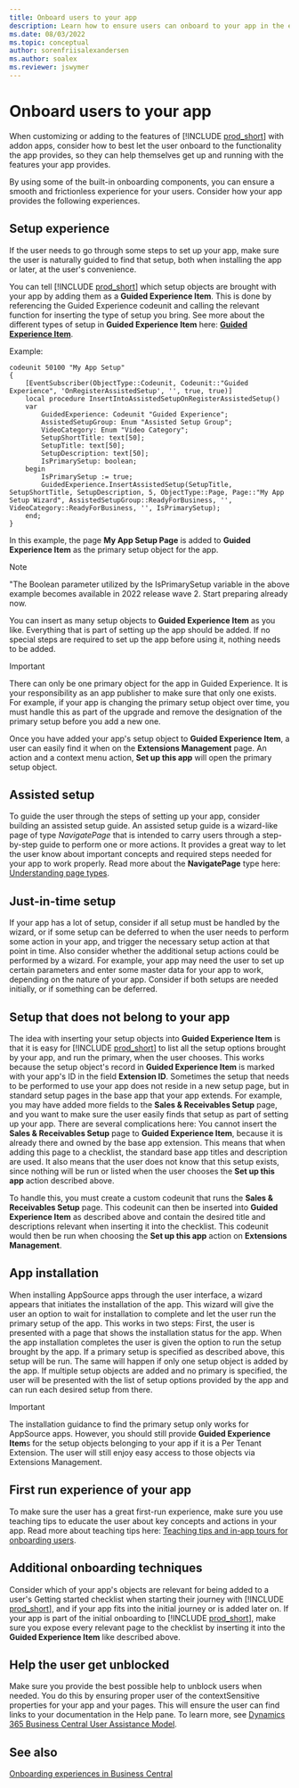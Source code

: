 ```yaml
---
title: Onboard users to your app
description: Learn how to ensure users can onboard to your app in the easiest way.
ms.date: 08/03/2022
ms.topic: conceptual
author: sorenfriisalexandersen
ms.author: soalex
ms.reviewer: jswymer
---
```


# Onboard users to your app

When customizing or adding to the features of [!INCLUDE [prod_short](../includes/prod_short.md)] with addon apps, consider how to best let the user onboard to the functionality the app provides, so they can help themselves get up and running with the features your app provides.

By using some of the built-in onboarding components, you can ensure a smooth and frictionless experience for your users. Consider how your app provides the following experiences.  

## Setup experience

If the user needs to go through some steps to set up your app, make sure the user is naturally guided to find that setup, both when installing the app or later, at the user's convenience.

You can tell [!INCLUDE [prod_short](../includes/prod_short.md)] which setup objects are brought with your app by adding them as a **Guided Experience Item**. This is done by referencing the Guided Experience codeunit and calling the relevant function for inserting the type of setup you bring. See more about the different types of setup in **Guided Experience Item** here: [**Guided Experience Item**](onboarding-checklist.md#guided-experience-item).

Example:

```al
codeunit 50100 "My App Setup"
{
    [EventSubscriber(ObjectType::Codeunit, Codeunit::"Guided Experience", 'OnRegisterAssistedSetup', '', true, true)]
    local procedure InsertIntoAssistedSetupOnRegisterAssistedSetup()
    var
        GuidedExperience: Codeunit "Guided Experience";
        AssistedSetupGroup: Enum "Assisted Setup Group";
        VideoCategory: Enum "Video Category";
        SetupShortTitle: text[50];
        SetupTitle: text[50];
        SetupDescription: text[50];
        IsPrimarySetup: boolean; 
    begin
        IsPrimarySetup := true;
        GuidedExperience.InsertAssistedSetup(SetupTitle, SetupShortTitle, SetupDescription, 5, ObjectType::Page, Page::"My App Setup Wizard", AssistedSetupGroup::ReadyForBusiness, '', VideoCategory::ReadyForBusiness, '', IsPrimarySetup);
    end;
}
```

In this example, the page **My App Setup Page** is added to ****Guided Experience Item**** as the primary setup object for the app.  

> [!NOTE]  
> "The Boolean parameter utilized by the IsPrimarySetup variable in the above example becomes available in 2022 release wave 2. Start preparing already now.

You can insert as many setup objects to **Guided Experience Item** as you like. Everything that is part of setting up the app should be added. If no special steps are required to set up the app before using it, nothing needs to be added.

> [!IMPORTANT]  
> There can only be one primary object for the app in Guided Experience. It is your responsibility as an app publisher to make sure that only one exists. For example, if your app is changing the primary setup object over time, you must handle this as part of the upgrade and remove the designation of the primary setup before you add a new one.

Once you have added your app's setup object to **Guided Experience Item**, a user can easily find it when on the **Extensions Management** page. An action and a context menu action, **Set up this app** will open the primary setup object.

## Assisted setup

To guide the user through the steps of setting up your app, consider building an assisted setup guide. An assisted setup guide is a wizard-like page of type *NavigatePage* that is intended to carry users through a step-by-step guide to perform one or more actions. It provides a great way to let the user know about important concepts and required steps needed for your app to work properly. Read more about the **NavigatePage** type here: [Understanding page types](../developer/devenv-page-types-and-layouts.md#understanding-page-types).

## Just-in-time setup

If your app has a lot of setup, consider if all setup must be handled by the wizard, or if some setup can be deferred to when the user needs to perform some action in your app, and trigger the necessary setup action at that point in time. Also consider whether the additional setup actions could be performed by a wizard. For example, your app may need the user to set up certain parameters and enter some master data for your app to work, depending on the nature of your app. Consider if both setups are needed initially, or if something can be deferred.

## Setup that does not belong to your app

The idea with inserting your setup objects into **Guided Experience Item** is that it is easy for [!INCLUDE [prod_short](../includes/prod_short.md)] to list all the setup options brought by your app, and run the primary, when the user chooses. This works because the setup object's record in **Guided Experience Item** is marked with your app's ID in the field **Extension ID**. Sometimes the setup that needs to be performed to use your app does not reside in a new setup page, but in standard setup pages in the base app that your app extends. For example, you may have added more fields to the **Sales & Receivables Setup** page, and you want to make sure the user easily finds that setup as part of setting up your app. There are several complications here: You cannot insert the **Sales & Receivables Setup** page to **Guided Experience Item**, because it is already there and owned by the base app extension. This means that when adding this page to a checklist, the standard base app titles and description are used. It also means that the user does not know that this setup exists, since nothing will be run or listed when the user chooses the **Set up this app** action described above.

To handle this, you must create a custom codeunit that runs the **Sales & Receivables Setup** page. This codeunit can then be inserted into **Guided Experience Item** as described above and contain the desired title and descriptions relevant when inserting it into the checklist. This codeunit would then be run when choosing the **Set up this app** action on **Extensions Management**.

## App installation

When installing AppSource apps through the user interface, a wizard appears that initiates the installation of the app. This wizard will give the user an option to wait for installation to complete and let the user run the primary setup of the app. This works in two steps: First, the user is presented with a page that shows the installation status for the app. When the app installation completes the user is given the option to run the setup brought by the app. If a primary setup is specified as described above, this setup will be run. The same will happen if only one setup object is added by the app. If multiple setup objects are added and no primary is specified, the user will be presented with the list of setup options provided by the app and can run each desired setup from there.

> [!IMPORTANT]  
> The installation guidance to find the primary setup only works for AppSource apps. However, you should still provide **Guided Experience Item**s for the setup objects belonging to your app if it is a Per Tenant Extension. The user will still enjoy easy access to those objects via Extensions Management.  

## First run experience of your app

To make sure the user has a great first-run experience, make sure you use teaching tips to educate the user about key concepts and actions in your app. Read more about teaching tips here: [Teaching tips and in-app tours for onboarding users](onboarding-teaching-tips-tours.md).

## Additional onboarding techniques

Consider which of your app's objects are relevant for being added to a user's Getting started checklist when starting their journey with [!INCLUDE [prod_short](../includes/prod_short.md)], and if your app fits into the initial journey or is added later on. If your app is part of the initial onboarding to [!INCLUDE [prod_short](../includes/prod_short.md)], make sure you expose every relevant page to the checklist by inserting it into the **Guided Experience Item** like described above. 

## Help the user get unblocked

Make sure you provide the best possible help to unblock users when needed. You do this by ensuring proper user of the contextSensitive properties for your app and your pages. This will ensure the user can find links to your documentation in the Help pane. To learn more, see [Dynamics 365 Business Central User Assistance Model](../user-assistance.md).

## See also

[Onboarding experiences in Business Central](onboarding-experiences.md)  
